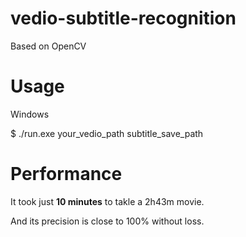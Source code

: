 # vedio-subtitle-recognition
Based on OpenCV

# Usage
Windows

$ ./run.exe your_vedio_path subtitle_save_path


# Performance

It took just **10 minutes** to takle a 2h43m movie.

And its precision is close to 100% without loss.




